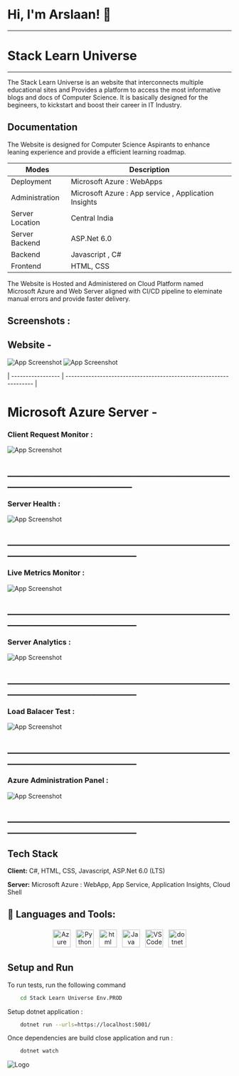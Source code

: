 # Hi, I'm Arslaan! 👋
***
# Stack Learn Universe
***
The Stack Learn Universe is an website that interconnects multiple educational sites and
Provides a platform to access the most informative blogs and docs of Computer Science. It is basically designed for the begineers, to kickstart and boost their career
in IT Industry.



## Documentation
The Website is designed for Computer Science Aspirants to enhance leaning experience and provide a efficient learning roadmap.


| Modes         | Description                                                         |
| ----------------- | ------------------------------------------------------------------ |
|Deployment | Microsoft Azure : WebApps|
|Administration | Microsoft Azure : App service , Application Insights |
|Server Location|Central India|
| Server Backend | ASP.Net 6.0 |
| Backend | Javascript , C# |
|Frontend|HTML, CSS|


The Website is Hosted and Administered on Cloud Platform named Microsoft Azure and 
Web Server aligned with CI/CD pipeline to eleminate manual errors and provide faster delivery.




## Screenshots :
## Website -

![App Screenshot](Images/WebImage.png)
![App Screenshot](Images/WebImage1.png)

| ----------------- | ------------------------------------------------------------------ |

# Microsoft Azure Server -

 ### Client Request Monitor : 
![App Screenshot](Images/S6.png)
## ______________________________________________________________________________

 ### Server Health :
![App Screenshot](Images/S2.png)
## _______________________________________________________________________________
 ### Live Metrics Monitor :
![App Screenshot](Images/S3.png)
## _______________________________________________________________________________

 ### Server Analytics :
![App Screenshot](Images/S4.png)
## _______________________________________________________________________________

 ### Load Balacer Test :
![App Screenshot](Images/S5.png)
## _______________________________________________________________________________

 ### Azure Administration Panel :
![App Screenshot](Images/S7.png)
## _______________________________________________________________________________

## Tech Stack

**Client:** C#, HTML, CSS, Javascript, ASP.Net 6.0 (LTS)

**Server:** Microsoft Azure : WebApp, App Service, Application Insights, Cloud Shell 


## 🧰 Languages and Tools:
<p align="center" >
<img src="https://pbs.twimg.com/media/E00JLeSVkAIY5Yf.png" alt="Azure" height="40" style="vertical-align:top; margin:4px">
<img src="https://raw.githubusercontent.com/github/explore/80688e429a7d4ef2fca1e82350fe8e3517d3494d/topics/html/html.png" alt="Python" height="40" style="vertical-align:top; margin:4px">
<img src="https://raw.githubusercontent.com/github/explore/80688e429a7d4ef2fca1e82350fe8e3517d3494d/topics/css/css.png" alt="html" height="40" style="vertical-align:top; margin:4px">
<img src="https://thumbs.dreamstime.com/b/javascript-logo-javascript-logo-white-background-vector-format-available-136765881.jpg" alt="Java Script" height="40" style="vertical-align:top; margin:4px">
<img src="https://www.freeiconspng.com/uploads/c-logo-icon-18.png" alt="VS Code" height="40" style="vertical-align:top; margin:4px">
<img src="https://raw.githubusercontent.com/github/explore/80688e429a7d4ef2fca1e82350fe8e3517d3494d/topics/dotnet/dotnet.png" alt="dotnet" height="40" style="vertical-align:top; margin:4px">


## Setup and Run

To run tests, run the following command

```bash
    cd Stack Learn Universe Env.PROD
```
Setup dotnet application : 
```bash
    dotnet run --urls=https://localhost:5001/
```
Once dependencies are build close application and run :

```bash
    dotnet watch
```

![Logo](https://logos-world.net/wp-content/uploads/2021/05/Azure-New-Logo.png)

